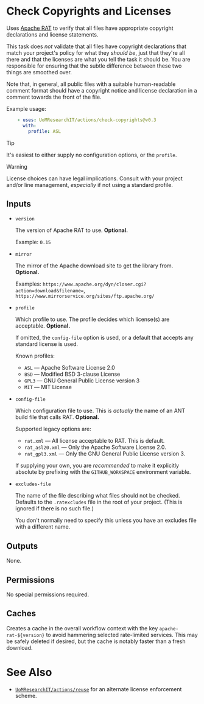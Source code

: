 # Check Copyrights and Licenses

Uses [Apache RAT](https://creadur.apache.org/rat/index.html) to verify that all files have appropriate copyright declarations and license statements.

This task does _not_ validate that all files have copyright declarations that match your project's policy for what they _should be_, just that they're all there and that the licenses are what you tell the task it should be. You are responsible for ensuring that the subtle difference between these two things are smoothed over.

Note that, in general, all public files with a suitable human-readable comment format should have a copyright notice and license declaration in a comment towards the front of the file.

Example usage:

```yml
    - uses: UoMResearchIT/actions/check-copyrights@v0.3
      with:
        profile: ASL
```

> [!TIP]
> It's easiest to either supply no configuration options, or the `profile`.

> [!WARNING]
> License choices can have legal implications. Consult with your project and/or line management, _especially_ if not using a standard profile.

## Inputs

* `version`

    The version of Apache RAT to use. **Optional.**

    Example: `0.15`

* `mirror`

    The mirror of the Apache download site to get the library from. **Optional.**

    Examples: `https://www.apache.org/dyn/closer.cgi?action=download&filename=`,
    `https://www.mirrorservice.org/sites/ftp.apache.org/`

* `profile`

    Which profile to use. The profile decides which license(s) are acceptable. **Optional.**

    If omitted, the `config-file` option is used, or a default that accepts any standard license is used.

    Known profiles:

    * `ASL` &mdash; Apache Software License 2.0
    * `BSD` &mdash; Modified BSD 3-clause License
    * `GPL3` &mdash; GNU General Public License version 3
    * `MIT` &mdash; MIT License

* `config-file`

    Which configuration file to use. This is _actually_ the name of an ANT build file that calls RAT. **Optional.**

    Supported legacy options are:
    * `rat.xml` &mdash; All license acceptable to RAT. This is default.
    * `rat_asl20.xml` &mdash; Only the Apache Software License 2.0.
    * `rat_gpl3.xml` &mdash; Only the GNU General Public License version 3.

    If supplying your own, you are _recommended_ to make it explicitly absolute by prefixing
    with the `GITHUB_WORKSPACE` environment variable.

* `excludes-file`

    The name of the file describing what files should not be checked.
    Defaults to the `.ratexcludes` file in the root of your project. (This is ignored if there is no such file.)

    You don't normally need to specify this unless you have an excludes file with a different name.

## Outputs

None.

## Permissions

No special permissions required.

## Caches

Creates a cache in the overall workflow context with the key `apache-rat-${version}` to avoid hammering selected rate-limited services. This may be safely deleted if desired, but the cache is notably faster than a fresh download.

# See Also

* [`UoMResearchIT/actions/reuse`](/UoMResearchIT/actions/reuse) for an alternate license enforcement scheme.
